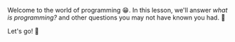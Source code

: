 Welcome to the world of programming :grin:. In this lesson, we'll answer _what is programming?_ and other questions you may not have known you had. :open_hands:

Let's go! :muscle:
